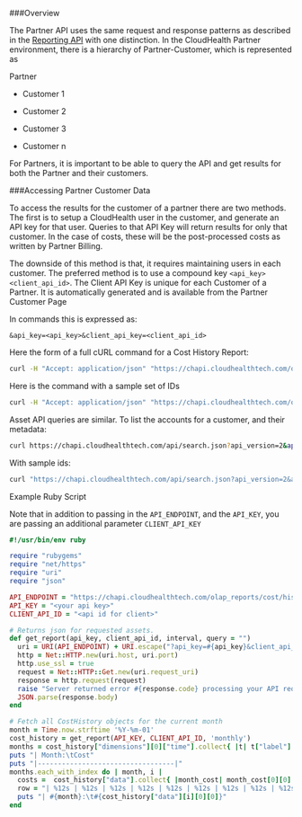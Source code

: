 ###Overview

The Partner API uses the same request and response patterns as described in the [Reporting API](https://github.com/CloudHealth/cht_api_guide#reporting-api) with one distinction. In the CloudHealth Partner environment, there is a hierarchy of Partner-Customer, which is represented as

Partner

- Customer 1

- Customer 2

- Customer 3

- Customer n

For Partners, it is important to be able to query the API and get results for both the Partner and their customers.

###Accessing Partner Customer Data

To access the results for the customer of a partner there are two methods. The first is to setup a CloudHealth user in the customer, and generate an API key for that user. Queries to that API Key will return results for only that customer. In the case of costs, these will be the post-processed costs as written by Partner Billing.

The downside of this method is that, it requires maintaining users in each customer. The preferred method is to use a compound key `<api_key>` `<client_api_id>`. The Client API Key is unique for each Customer of a Partner. It is automatically generated and is available from the Partner Customer Page

In commands this is expressed as:

```
&api_key=<api_key>&client_api_key=<client_api_id>
```

Here the form of a full cURL command for a Cost History Report: 
 

```bash
curl -H "Accept: application/json" "https://chapi.cloudhealthtech.com/olap_reports/cost/history?api_key=<api_key>&client_api_id=<client_api_id>"
```

Here is the command with a sample set of IDs

```bash
curl -H "Accept: application/json" "https://chapi.cloudhealthtech.com/olap_reports/cost/history?api_key=<api_key>&client_api_key=732"
```

Asset API queries are similar. To list the accounts for a customer, and their metadata:

```bash
curl https://chapi.cloudhealthtech.com/api/search.json?api_version=2&api_key=<api_key>&client_api_id=<client_api_id>&name=AwsAccount
```

With sample ids:

```bash
curl "https://chapi.cloudhealthtech.com/api/search.json?api_version=2&api_key=9e0214340-139b-0133-1689-22000b100046&client_api_key=732&name=AwsAccount"
```

Example Ruby Script

Note that in addition to passing in the `API_ENDPOINT`, and the `API_KEY`, you are passing an additional parameter `CLIENT_API_KEY`

```ruby
#!/usr/bin/env ruby

require "rubygems"
require "net/https"
require "uri"
require "json"

API_ENDPOINT = "https://chapi.cloudhealthtech.com/olap_reports/cost/history"
API_KEY = "<your api key>"
CLIENT_API_ID = "<api id for client>"

# Returns json for requested assets.
def get_report(api_key, client_api_id, interval, query = "")
  uri = URI(API_ENDPOINT) + URI.escape("?api_key=#{api_key}&client_api_id=#{client_api_id}&interval=#{interval}&query=#{query}")
  http = Net::HTTP.new(uri.host, uri.port)
  http.use_ssl = true
  request = Net::HTTP::Get.new(uri.request_uri)
  response = http.request(request)
  raise "Server returned error #{response.code} processing your API request" if response.code != "200"
  JSON.parse(response.body)
end

# Fetch all CostHistory objects for the current month
month = Time.now.strftime '%Y-%m-01'
cost_history = get_report(API_KEY, CLIENT_API_ID, 'monthly')
months = cost_history["dimensions"][0]["time"].collect{ |t| t["label"] }
puts "| Month:\tCost"
puts "|----------------------------------|"
months.each_with_index do | month, i |
  costs =  cost_history["data"].collect{ |month_cost| month_cost[0][0] }
  row = "| %12s | %12s | %12s | %12s | %12s | %12s | %12s | %12s | %12s | %12s | %12s | %12s |"
  puts "| #{month}:\t#{cost_history["data"][i][0][0]}"
end

```
